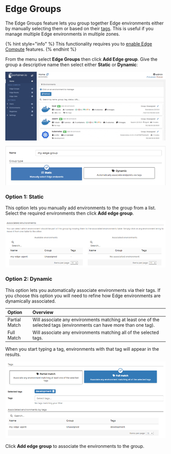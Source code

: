 # Edge Groups

The Edge Groups feature lets you group together Edge environments either by manually selecting them or based on their [tags](../../admin/environments/tags.md). This is useful if you manage multiple Edge environments in multiple zones.

{% hint style="info" %}
This functionality requires you to [enable Edge Compute](../../admin/settings/#edge-compute) features.
{% endhint %}

From the menu select **Edge Groups** then click **Add Edge group**. Give the group a descriptive name then select either **Static** or **Dynamic**:

![](../../.gitbook/assets/2.9-edge-groups-add-1.gif)

![](../../.gitbook/assets/edgegroups-1.png)

### **Option 1: Static**

This option lets you manually add environments to the group from a list. Select the required environments then click **Add edge group**.

![](../../.gitbook/assets/2.9-edge-groups-add-3.png)

### Option 2: Dynamic

This option lets you automatically associate environments via their tags. If you choose this option you will need to refine how Edge environments are dynamically associated.

| Option | Overview |
| :--- | :--- |
| Partial Match | Will associate any environments matching at least one of the selected tags \(environments can have more than one tag\). |
| Full Match | Will associate any environments matching all of the selected tags. |

When you start typing a tag, environments with that tag will appear in the results.

![](../../.gitbook/assets/2.9-edge-groups-add-4.png)

Click **Add edge group** to associate the environments to the group.

